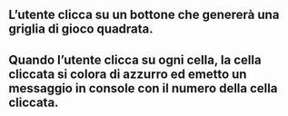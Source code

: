 

## L’utente clicca su un bottone che genererà una griglia di gioco quadrata.

## Quando l’utente clicca su ogni cella, la cella cliccata si colora di azzurro ed emetto un messaggio in console con il numero della cella cliccata.